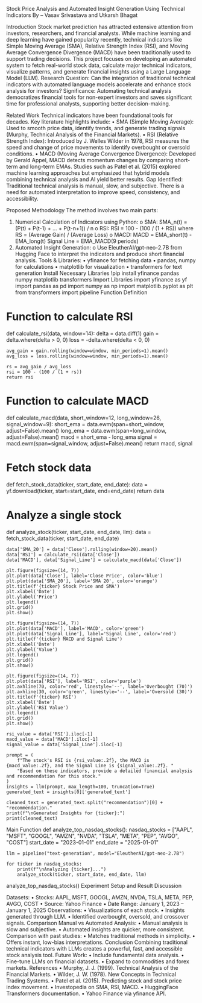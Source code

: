 Stock Price Analysis and Automated Insight Generation Using Technical Indicators
By – Vasav Srivastava and Utkarsh Bhagat 

Introduction
Stock market prediction has attracted extensive attention from investors, researchers, and financial analysts. While machine learning and deep learning have gained popularity recently, technical indicators like Simple Moving Average (SMA), Relative Strength Index (RSI), and Moving Average Convergence Divergence (MACD) have been traditionally used to support trading decisions.
This project focuses on developing an automated system to fetch real-world stock data, calculate major technical indicators, visualize patterns, and generate financial insights using a Large Language Model (LLM).
Research Question: Can the integration of traditional technical indicators with automated language models accelerate and enhance stock analysis for investors?
Significance: Automating technical analysis democratizes financial tools for non-expert investors and saves significant time for professional analysts, supporting better decision-making. 

Related Work
Technical indicators have been foundational tools for decades. Key literature highlights include:
•	SMA (Simple Moving Average): Used to smooth price data, identify trends, and generate trading signals (Murphy, Technical Analysis of the Financial Markets).
•	RSI (Relative Strength Index): Introduced by J. Welles Wilder in 1978, RSI measures the speed and change of price movements to identify overbought or oversold conditions.
•	MACD (Moving Average Convergence Divergence): Developed by Gerald Appel, MACD detects momentum changes by comparing short-term and long-term EMAs.
Studies such as Patel et al. (2015) explored machine learning approaches but emphasized that hybrid models combining technical analysis and AI yield better results.
Gap Identified: Traditional technical analysis is manual, slow, and subjective. There is a need for automated interpretation to improve speed, consistency, and accessibility.

Proposed Methodology
The method involves two main parts:
1.	Numerical Calculation of Indicators using Python:
o	SMA: SMA_n(t) = (P(t) + P(t-1) + ... + P(t-n+1)) / n
o	RSI: RSI = 100 - (100 / (1 + RS)) where RS = (Average Gain) / (Average Loss)
o	MACD: MACD = EMA_short(t) - EMA_long(t) Signal Line = EMA_MACD(9 periods)
2.	Automated Insight Generation:
o	Use EleutherAI/gpt-neo-2.7B from Hugging Face to interpret the indicators and produce short financial analysis.
Tools & Libraries:
•	yfinance for fetching data
•	pandas, numpy for calculations
•	matplotlib for visualization
•	transformers for text generation 
Install Necessary Libraries
!pip install yfinance pandas numpy matplotlib transformers
Import Libraries
import yfinance as yf
import pandas as pd
import numpy as np
import matplotlib.pyplot as plt
from transformers import pipeline
Function Definition 
# Function to calculate RSI
def calculate_rsi(data, window=14):
    delta = data.diff(1)
    gain = delta.where(delta > 0, 0)
    loss = -delta.where(delta < 0, 0)

    avg_gain = gain.rolling(window=window, min_periods=1).mean()
    avg_loss = loss.rolling(window=window, min_periods=1).mean()

    rs = avg_gain / avg_loss
    rsi = 100 - (100 / (1 + rs))
    return rsi

# Function to calculate MACD
def calculate_macd(data, short_window=12, long_window=26, signal_window=9):
    short_ema = data.ewm(span=short_window, adjust=False).mean()
    long_ema = data.ewm(span=long_window, adjust=False).mean()
    macd = short_ema - long_ema
    signal = macd.ewm(span=signal_window, adjust=False).mean()
    return macd, signal

# Fetch stock data
def fetch_stock_data(ticker, start_date, end_date):
    data = yf.download(ticker, start=start_date, end=end_date)
    return data

# Analyze a single stock
def analyze_stock(ticker, start_date, end_date, llm):
    data = fetch_stock_data(ticker, start_date, end_date)

    data['SMA_20'] = data['Close'].rolling(window=20).mean()
    data['RSI'] = calculate_rsi(data['Close'])
    data['MACD'], data['Signal_Line'] = calculate_macd(data['Close'])

    plt.figure(figsize=(14, 7))
    plt.plot(data['Close'], label='Close Price', color='blue')
    plt.plot(data['SMA_20'], label='SMA 20', color='orange')
    plt.title(f'{ticker} Stock Price and SMA')
    plt.xlabel('Date')
    plt.ylabel('Price')
    plt.legend()
    plt.grid()
    plt.show()

    plt.figure(figsize=(14, 7))
    plt.plot(data['MACD'], label='MACD', color='green')
    plt.plot(data['Signal_Line'], label='Signal Line', color='red')
    plt.title(f'{ticker} MACD and Signal Line')
    plt.xlabel('Date')
    plt.ylabel('Value')
    plt.legend()
    plt.grid()
    plt.show()

    plt.figure(figsize=(14, 7))
    plt.plot(data['RSI'], label='RSI', color='purple')
    plt.axhline(70, color='red', linestyle='--', label='Overbought (70)')
    plt.axhline(30, color='green', linestyle='--', label='Oversold (30)')
    plt.title(f'{ticker} RSI')
    plt.xlabel('Date')
    plt.ylabel('RSI Value')
    plt.legend()
    plt.grid()
    plt.show()

    rsi_value = data['RSI'].iloc[-1]
    macd_value = data['MACD'].iloc[-1]
    signal_value = data['Signal_Line'].iloc[-1]

    prompt = (
        f"The stock's RSI is {rsi_value:.2f}, the MACD is {macd_value:.2f}, and the Signal Line is {signal_value:.2f}. "
        "Based on these indicators, provide a detailed financial analysis and recommendation for this stock."
    )
    insights = llm(prompt, max_length=100, truncation=True)
    generated_text = insights[0]['generated_text']

    cleaned_text = generated_text.split("recommendation")[0] + "recommendation."
    print(f"\nGenerated Insights for {ticker}:")
    print(cleaned_text)
Main Function
def analyze_top_nasdaq_stocks():
    nasdaq_stocks = ["AAPL", "MSFT", "GOOGL", "AMZN", "NVDA", "TSLA", "META", "PEP", "AVGO", "COST"]
    start_date = "2023-01-01"
    end_date = "2025-01-01"

    llm = pipeline("text-generation", model="EleutherAI/gpt-neo-2.7B")

    for ticker in nasdaq_stocks:
        print(f"\nAnalyzing {ticker}...")
        analyze_stock(ticker, start_date, end_date, llm)

analyze_top_nasdaq_stocks()
Experiment Setup and Result Discussion
                  
Datasets:
•	Stocks: AAPL, MSFT, GOOGL, AMZN, NVDA, TSLA, META, PEP, AVGO, COST
•	Source: Yahoo Finance
•	Date Range: January 1, 2023 – January 1, 2025
Observations:
•	Visualizations of each stock.
•	Insights generated through LLM.
•	Identified overbought, oversold, and crossover signals. 
Comparison
Manual vs Automated Analysis:
•	Manual analysis is slow and subjective.
•	Automated insights are quicker, more consistent.
Comparison with past studies:
•	Matches traditional methods in simplicity.
•	Offers instant, low-bias interpretations. 
Conclusion
Combining traditional technical indicators with LLMs creates a powerful, fast, and accessible stock analysis tool. 
Future Work:
•	Include fundamental data analysis.
•	Fine-tune LLMs on financial datasets.
•	Expand to commodities and forex markets.
References
•	Murphy, J. J. (1999). Technical Analysis of the Financial Markets.
•	Wilder, J. W. (1978). New Concepts in Technical Trading Systems.
•	Patel et al. (2015). Predicting stock and stock price index movement.
•	Investopedia on SMA, RSI, MACD.
•	HuggingFace Transformers documentation.
•	Yahoo Finance via yfinance API. 

